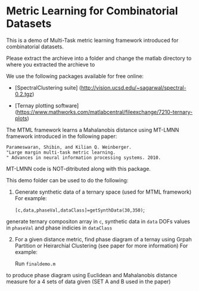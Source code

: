 Metric Learning for Combinatorial Datasets
===========================================

This is a demo of Multi-Task metric learning framework introduced for combinatorial datasets.

Please extract the archieve into a folder and change the matlab directory 
to where you extracted the archieve to

We use the following packages available for free online:

* [SpectralClustering suite]
(http://vision.ucsd.edu/~sagarwal/spectral-0.2.tgz)

* [Ternay plotting software]
 (https://www.mathworks.com/matlabcentral/fileexchange/7210-ternary-plots)

The MTML framework learns a Mahalanobis distance using MT-LMNN framework 
introduced in the following paper:

	Parameswaran, Shibin, and Kilian Q. Weinberger. 
	"Large margin multi-task metric learning.
	" Advances in neural information processing systems. 2010.

MT-LMNN code is NOT-ditributed along with this package.

This demo folder can be used to do the following:

1. Generate synthetic data of a ternary space (used for MTML framework)
   For example: 

	`[c,data,phaseVal,dataClass]=getSynthData(30,350)`;

generate ternary compositon array in `c`, synthetic data in `data` DOFs values in `phaseVal` and phase indicies in `dataClass`

2. For a given distance metric, find phase diagram of a ternay using Grpah Partition or
   Heirarchial Clustering (see paper for more information) 
   For example: 

	Run `finaldemo.m` 

to produce phase diagram using Euclidean and Mahalanobis distance measure for a 4 sets of data given (SET A and B used in the paper)
